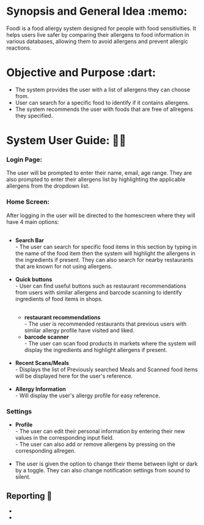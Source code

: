 </head>
<body>
  <h1>Synopsis and General Idea :memo:</h1>
  <p>Foodi is a food allergy system designed for people with food sensitivities. It helps users live safer by comparing their allergens to food information in various databases, allowing them to avoid allergens and prevent allergic reactions.</p>

  <h1>Objective and Purpose :dart:</h1>
  <ul>
    <li>The system provides the user with a list of allergens they can choose from.</li>
    <li>User can search for a specific food to identify if it contains allergens.</li>
    <li>The system recommends the user with foods that are free of allregens they specified.</li>
  </ul>

  <h1>System User Guide: 👨‍💻</h1>
  <h3 style="font-weight: bold;">Login Page:</h3>
  The user will be prompted to enter their name, email, age range. They are also prompted to enter their allergens list by highlighting the applicable allergens from the dropdown list.
  <h3 style="font-weight: bold;">Home Screen:</h3>
  After logging in the user will be directed to the homescreen where they will have 4 main options:<br>
  <ul>
    <br><li><strong>Search Bar</strong><br></li>
    - The user can search for specific food items in this section by typing in the name of the food item then the system will highlight the allergens in the ingredients if present. They can also search for nearby restaurants that are known for not using allergens.<br>
    <br><li><strong>Quick buttons</strong><br></li>
    - User can find useful buttons such as restaurant recommendations from users with similar allergens and barcode scanning to identify ingredients of food items in shops.
    <ul>
      <br><li><strong>restaurant recommendations</strong><br></li>
      - The user is recommended restaurants that previous users with similar allergy profile have visited and liked.
      <li><strong>barcode scanner</strong><br></li>
      - The user can scan food products in markets where the system will display the ingredients and highlight allergens if present.
    </ul>
    <br><li><strong>Recent Scans/Meals</strong><br></li>
    - Displays the list of Previously searched Meals and Scanned food items will be displayed here for the user's reference.<br>
    <br><li><strong>Allergy Information</strong><br></li>
    - Will display the user's allergy profile for easy reference.
  </ul>
  <h3 style="font-weight: bold;">Settings</h3>
  <ul>
    <li><strong>Profile</strong><br></li>
    - The user can edit their personal information by entering their new values in the corresponding input field.<br>
    - The user can also add or remove allergens by pressing on the corresponding allregen.<br>
    <br><li>The user is given the option to change their theme between light or dark by a toggle. They can also change notification settings from sound to silent.</li>
  </ul>
</body>
</html>
</head>
<body>
  <h2>Reporting 📑</h2>
  <ul>
    <li></li>
    <li></li>
  </ul>
</body>
</html>



